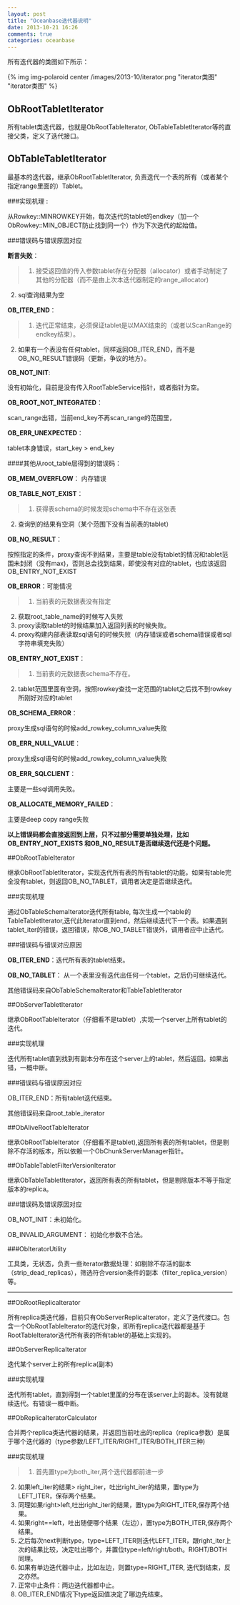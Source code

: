 ```yaml
---
layout: post
title: "Oceanbase迭代器说明"
date: 2013-10-21 16:26
comments: true
categories: oceanbase
---
```

  所有迭代器的类图如下所示：

{% img img-polaroid center /images/2013-10/iterator.png "iterator类图" "iterator类图" %}

## ObRootTabletIterator

  所有tablet类迭代器，也就是ObRootTableIterator, ObTableTabletIterator等的直接父类，定义了迭代接口。

<!-- more -->

## ObTableTabletIterator

  最基本的迭代器，继承ObRootTabletIterator, 负责迭代一个表的所有（或者某个指定range里面的）Tablet。

###实现机理 :

  从Rowkey::MINROWKEY开始，每次迭代的tablet的endkey（加一个ObRowkey::MIN_OBJECT防止找到同一个）作为下次迭代的起始值。

###错误码与错误原因对应

**断言失败**：

>1. 接受返回值的传入参数tablet存在分配器（allocator）或者手动制定了其他的分配器（而不是由上次本迭代器制定的range_allocator)
2. sql查询结果为空

**OB_ITER_END**：

>1. 迭代正常结束，必须保证tablet是以MAX结束的（或者以ScanRange的endkey结束）。
2. 如果有一个表没有任何tablet，同样返回OB_ITER_END，而不是OB_NO_RESULT错误码（更新，争议的地方）。

**OB_NOT_INIT**: 

  没有初始化，目前是没有传入RootTableService指针，或者指针为空。

**OB_ROOT_NOT_INTEGRATED**：

  scan_range出错，当前end_key不再scan_range的范围里，

**OB_ERR_UNEXPECTED**：

  tablet本身错误，start_key > end_key

####其他从root_table层得到的错误码：

**OB_MEM_OVERFLOW**： 内存错误

**OB_TABLE_NOT_EXIST**：

>1. 获得表schema的时候发现schema中不存在这张表
2. 查询到的结果有空洞（某个范围下没有当前表的tablet）

**OB_NO_RESULT**：

  按照指定的条件，proxy查询不到结果，主要是table没有tablet的情况和tablet范围未封闭（没有max)，否则总会找到结果，即使没有对应的tablet，也应该返回OB_ENTRY_NOT_EXIST

**OB_ERROR**：可能情况

>1. 当前表的元数据表没有指定
2. 获取root_table_name的时候写入失败
3. proxy读取tablet的时候结果加入返回列表的时候失败。
4. proxy构建内部表读取sql语句的时候失败（内存错误或者schema错误或者sql字符串填充失败）

**OB_ENTRY_NOT_EXIST**：

>1. 当前表的元数据表schema不存在。
2. tablet范围里面有空洞，按照rowkey查找一定范围的tablet之后找不到rowkey所刚好对应的tablet

**OB_SCHEMA_ERROR**：

  proxy生成sql语句的时候add_rowkey_column_value失败

**OB_ERR_NULL_VALUE**：

  proxy生成sql语句的时候add_rowkey_column_value失败

**OB_ERR_SQLCLIENT**：

  主要是一些sql调用失败。

**OB_ALLOCATE_MEMORY_FAILED**：

  主要是deep copy range失败

**以上错误码都会直接返回到上层，只不过部分需要单独处理，比如OB_ENTRY_NOT_EXISTS 和OB_NO_RESULT是否继续迭代还是个问题。**

##ObRootTableIterator

  继承ObRootTabletIterator，实现迭代所有表的所有tablet的功能，如果有table完全没有tablet，则返回OB_NO_TABLET，调用者决定是否继续迭代。

###实现机理

  通过ObTableSchemaIterator迭代所有table, 每次生成一个table的TableTabletIterator,迭代此iterator直到end，然后继续迭代下一个表。如果遇到tablet_iter的错误，返回错误，除OB_NO_TABLET错误外，调用者应中止迭代。

###错误码与错误对应原因

**OB_ITER_END**：迭代所有表的tablet结束。

**OB_NO_TABLET**： 从一个表里没有迭代出任何一个tablet，之后仍可继续迭代。

  其他错误码来自ObTableSchemaIterator和TableTabletIterator


##ObServerTabletIterator

  继承ObRootTableIterator（仔细看不是tablet）,实现一个server上所有tablet的迭代。

###实现机理

  迭代所有tablet直到找到有副本分布在这个server上的tablet，然后返回。如果出错，一概中断。

###错误码与错误原因对应

OB_ITER_END：所有tablet迭代结束。

  其他错误码来自root_table_iterator


##ObAliveRootTableIterator

  继承ObRootTableIterator（仔细看不是tablet),返回所有表的所有tablet，但是剔除不存活的版本，所以依赖一个ObChunkServerManager指针。


##ObTableTabletFilterVersionIterator

  继承ObTableTabletIterator，返回所有表的所有tablet，但是剔除版本不等于指定版本的replica。


###错误码及错误原因对应

OB_NOT_INIT：未初始化。

OB_INVALID_ARGUMENT： 初始化参数不合法。

###ObIteratorUtility

  工具类，无状态，负责一些iterator数据处理：如剔除不存活的副本（strip_dead_replicas），筛选符合version条件的副本（filter_replica_version）等。

  ------

##ObRootReplicaIterator

  所有replica类迭代器，目前只有ObServerReplicaIterator，定义了迭代接口。包含一个ObRootTableIterator的迭代对象，即所有replica迭代器都是基于RootTableIterator迭代所有表的所有tablet的基础上实现的。

##ObServerReplicaIterator

  迭代某个server上的所有replica(副本)

###实现机理

  迭代所有tablet，直到得到一个tablet里面的分布在该server上的副本。没有就继续迭代。有错误一概中断。

##ObReplicaIteratorCalculator

  合并两个replica类迭代器的结果，并返回当前吐出的replica（replica参数）是属于哪个迭代器的（type参数/LEFT_ITER/RIGHT_ITER/BOTH_ITER三种)

###实现机理

>1. 首先置type为both_iter,两个迭代器都前进一步
2. 如果left_iter的结果> right_iter，吐出right_iter的结果，置type为LEFT_ITER，保存两个结果。
3. 同理如果right>left,吐出right_iter的结果，置type为RIGHT_ITER,保存两个结果。
4. 如果right==left，吐出随便哪个结果（左边），置type为BOTH_ITER,保存两个结果。
5. 之后每次next判断type，type=LEFT_ITER则迭代LEFT_ITER，跟right_iter上次的结果比较，决定吐出哪个，并置位type=left/right/both。RIGHT/BOTH同理。
6. 如果有单边迭代器中止，比如左边，则置type=RIGHT_ITER, 迭代到结束，反之亦然。
7. 正常中止条件：两边迭代器都中止。
8. OB_ITER_END情况下type返回值决定了哪边先结束。

